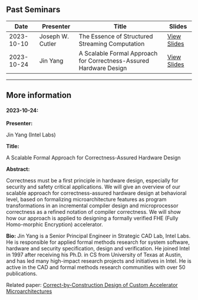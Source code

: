 ## Past Seminars

| Date       | Presenter         | Title                                          | Slides                                    |
|------------|-------------------|------------------------------------------------|-------------------------------------------|
| 2023-10-10 | Joseph W. Cutler  | The Essence of Structured Streaming Computation| [View Slides](./Slides/[20231010]StructuredStreamingComputation-JosephCutler.pdf) |
| 2023-10-24 | Jin Yang | A Scalable Formal Approach for Correctness-Assured Hardware Design| [View Slides](./Slides/[20231024]ADVIS-23Q4-1.pdf) |

---

## More information

#### 2023-10-24:

**Presenter:**

Jin Yang (Intel Labs)

**Title:** 

A Scalable Formal Approach for Correctness-Assured Hardware Design

**Abstract:** 

Correctness must be a first principle in hardware design, especially for security and safety critical applications. We will give an overview of our scalable approach for correctness-assured hardware design at behavioral level, based on formalizing microarchitecture features as program transformations in an incremental compiler design and microprocessor correctness as a refined notation of compiler correctness. We will show how our approach is applied to designing a formally verified FHE (Fully Homo-morphic Encryption) accelerator.
 
**Bio:** 
Jin Yang is a Senior Principal Engineer in Strategic CAD Lab, Intel Labs. He is responsible for applied formal methods research for system software, hardware and security specification, design and verification. He joined Intel in 1997 after receiving his Ph.D. in CS from University of Texas at Austin, and has led many high-impact research projects and initiatives in Intel. He is active in the CAD and formal methods research communities with over 50 publications.

Related paper: [Correct-by-Construction Design of Custom Accelerator Microarchitectures](./Slides/TC_2022_Jin_3rd_Edition.pdf)


